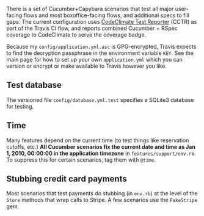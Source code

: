 There is a set of Cucumber+Capybara scenarios that test all major user-facing flows and most boxoffice-facing flows, and additional specs to fill gaps.  The current configuration uses [CodeClimate Test Reporter](https://docs.codeclimate.com/docs/configuring-test-coverage) (CCTR) as part of the Travis CI flow, and reports combined Cucumber + RSpec coverage to CodeClimate to serve the coverage badge.

Because my `config/application.yml.asc` is GPG-encrypted, Travis expects to find the decryption passphrase in the environment variable `KEY`.  See the main page for how to set up your own `application.yml` which you can version or encrypt or make available to Travis however you like.

## Test database

The versioned file `config/database.yml.test` specifies a SQLite3 database for testing.

## Time

Many features depend on the current time (to test things like reservation
cutoffs, etc.)  **All Cucumber scenarios fix the current date and time
as Jan 1, 2010, 00:00:00 in the application timezone** in
`features/support/env.rb`.  To suppress this for certain scenarios, tag
them with `@time`.

## Stubbing credit card payments

Most scenarios that test payments do stubbing (in `env.rb`) at the level
of the `Store` methods that wrap calls to Stripe.  A few scenarios use
the `FakeStripe` gem.
